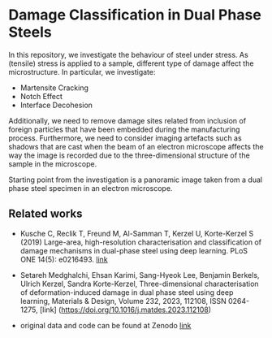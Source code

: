 # Damage Classification in Dual Phase Steels

In this repository, we investigate the behaviour of steel under stress. As (tensile) stress is applied to a sample, different type of damage affect the microstructure. In particular, we investigate:
- Martensite Cracking
- Notch Effect
- Interface Decohesion

Additionally, we need to remove damage sites related from inclusion of foreign particles that have been embedded during the manufacturing process.
Furthermore, we need to consider imaging artefacts such as shadows that are cast when the beam of an electron microscope affects the way the image is recorded due to the three-dimensional structure of the sample in the microscope.

Starting point from the investigation is a panoramic image taken from a dual phase steel specimen in an electron microscope.

## Related works

- Kusche C, Reclik T, Freund M, Al-Samman T, Kerzel U, Korte-Kerzel S (2019) Large-area, high-resolution characterisation and classification of damage mechanisms in dual-phase steel using deep learning. PLoS ONE 14(5): e0216493. [link](https://doi.org/10.1371/journal.pone.0216493)

- Setareh Medghalchi, Ehsan Karimi, Sang-Hyeok Lee, Benjamin Berkels, Ulrich Kerzel, Sandra Korte-Kerzel, Three-dimensional characterisation of deformation-induced damage in dual phase steel using deep learning, Materials & Design, Volume 232, 2023, 112108, ISSN 0264-1275, [link] (https://doi.org/10.1016/j.matdes.2023.112108)

- original data and code can be found at Zenodo [link](https://zenodo.org/records/8065752)